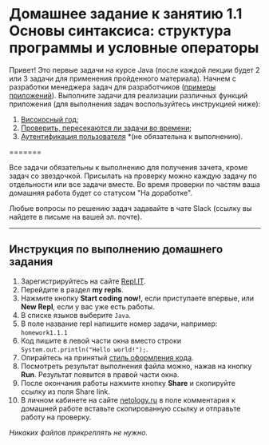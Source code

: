 Домашнее задание к занятию 1.1 Основы синтаксиса: структура программы и условные операторы
==

Привет! 
Это первые задачи на курсе Java (после каждой лекции будет 2 или 3 задачи для применения пройденного материала).
Начнем с разработки менеджера задач для разработчиков ([примеры приложений](https://netology.ru/blog/5-todo)).
Выполните задачи для реализации различных функций приложения (для выполнения задач воспользуйтесь инструкцией ниже):

1) [Високосный год](https://github.com/netology-code/java-homeworks/edit/master/1.1%20Basic-syntax/1.1.1./);
2) [Проверить, пересекаются ли задачи во времени](https://github.com/netology-code/java-homeworks/edit/master/1.1%20Basic-syntax/1.1.2./);
3) [Аутентификация пользователя](https://github.com/netology-code/java-homeworks/edit/master/1.1%20Basic-syntax/1.1.3./) *(не обязательна к выполнению).

=======

Все задачи обязательны к выполнению для получения зачета, кроме задач со звездочкой. Присылать на проверку можно каждую задачу по отдельности или все задачи вместе. Во время проверки по частям ваша домашняя работа будет со статусом "На доработке".

Любые вопросы по решению задач задавайте в чате Slack (ссылку вы найдете в письме на вашей эл. почте).

***

## Инструкция по выполнению домашнего задания

1. Зарегистрируйтесь на сайте [Repl.IT](http://repl.it/).
2. Перейдите в раздел **my repls**.
3. Нажмите кнопку **Start coding now!**, если приступаете впервые, или **New Repl**, если у вас уже есть работы.
4. В списке языков выберите `Java`.
5. В поле название repl напишите номер задачи, например: `homework1.1.1`
6. Код пишите в левой части окна вместо строки `System.out.println("Hello world!");`.
7. Опирайтесь на принятый [стиль оформления кода](https://github.com/netology-code/codestyle/blob/master/java/README.md).
8. Посмотреть результат выполнения файла можно, нажав на кнопку **Run**. Результат появится в правой части окна.
9. После окончания работы нажмите кнопку **Share** и скопируйте ссылку из поля Share link.
10. В личном кабинете на сайте [netology.ru](http://netology.ru/) в поле комментария к домашней работе вставьте скопированную ссылку и отправьте работу на проверку.

*Никаких файлов прикреплять не нужно.*
